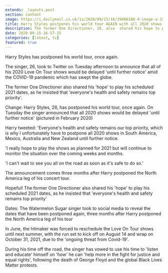 ```yaml
---
extends: _layouts.post
section: content
image: https://i.dailymail.co.uk/1s/2020/09/15/16/29480180-0-image-a-19_1600185082309.jpg 
title: Harry Styles postpones his world tour AGAIN with all 2020 shows delayed until further notice 
description: The former One Directioner, 26, also  shared his hope to play his scheduled 2021 dates, as he insisted that everyones health and safety remains top priority 
date: 2020-09-15-16-57-15 
categories: [latest, tv] 
featured: true 
--- 
```

Harry Styles has postponed his world tour, once again.

The singer, 26, took to Twitter on Tuesday afternoon to announce that all of his 2020 Love On Tour shows would be delayed 'until further notice' amid the COVID-19 pandemic which has swept the globe.

The former One Directioner also shared his 'hope' to play his scheduled 2021 dates, as he insisted that 'everyone's health and safety remains top priority'. 

Change: Harry Styles, 26, has postponed his world tour, once again. On Tuesday the singer announced that all 2020 shows would be delayed 'until further notice' (pictured in February 2020)

Harry tweeted: 'Everyone's health and safety remains our top priority, which is why I unfortunately have to postpone all 2020 shows in South America, Mexico, Australia and New Zealand until further notice. 

'I really hope to play the shows as planned for 2021 but will continue to monitor the situation over the coming weeks and months.

'I can't wait to see you all on the road as soon as it's safe to do so.'

The announcement comes three months after Harry postponed the North America leg of his concert tour. 

Hopeful! The former One Directioner also shared his 'hope' to play his scheduled 2021 dates, as he insisted that 'everyone's health and safety remains top priority'

Dates: The Watermelon Sugar singer took to social media to reveal the dates that have been postponed again, three months after Harry postponed the North America leg of his tour

In June, the hitmaker was forced to reschedule the Love On Tour shows until next summer, with the run set to kick off on August 14 and wrap on October 31, 2021, due to the 'ongoing threat from Covid-19'.

During his time off the road, the singer has vowed to use his time to 'listen and educate' himself on 'how' he can 'help more in the fight for justice and equal rights', following the death of George Floyd and the global Black Lives Matter protests.

